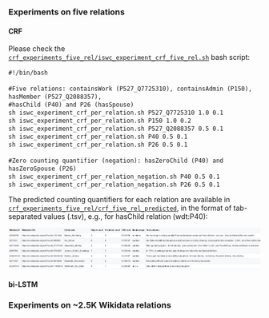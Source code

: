 ### Experiments on five relations

#### CRF
Please check the [`crf_experiments_five_rel/iswc_experiment_crf_five_rel.sh`](crf_experiments_five_rel/iswc_experiment_crf_five_rel.sh) bash script:
```
#!/bin/bash

#Five relations: containsWork (P527_Q7725310), containsAdmin (P150), hasMember (P527_Q2088357), 
#hasChild (P40) and P26 (hasSpouse)
sh iswc_experiment_crf_per_relation.sh P527_Q7725310 1.0 0.1
sh iswc_experiment_crf_per_relation.sh P150 1.0 0.2
sh iswc_experiment_crf_per_relation.sh P527_Q2088357 0.5 0.1
sh iswc_experiment_crf_per_relation.sh P40 0.5 0.1
sh iswc_experiment_crf_per_relation.sh P26 0.5 0.1

#Zero counting quantifier (negation): hasZeroChild (P40) and hasZeroSpouse (P26)
sh iswc_experiment_crf_per_relation_negation.sh P40 0.5 0.1
sh iswc_experiment_crf_per_relation_negation.sh P26 0.5 0.1
```
The predicted counting quantifiers for each relation are available in [`crf_experiments_five_rel/crf_five_rel_predicted`](crf_experiments_five_rel/crf_five_rel_predicted/), in the format of tab-separated values (.tsv), e.g., for hasChild relation (wdt:P40):

![sample hasChild (P40)](hasChild.png)

#### bi-LSTM

### Experiments on ~2.5K Wikidata relations
